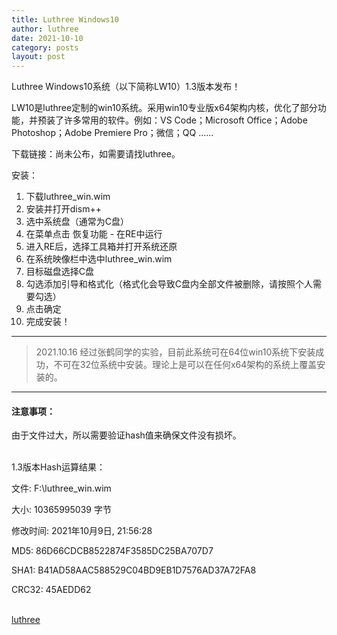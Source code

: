 ```yaml
---
title: Luthree Windows10
author: luthree
date: 2021-10-10
category: posts
layout: post
---
```


Luthree Windows10系统（以下简称LW10）1.3版本发布！

LW10是luthree定制的win10系统。采用win10专业版x64架构内核，优化了部分功能，并预装了许多常用的软件。例如：VS Code；Microsoft Office；Adobe Photoshop；Adobe Premiere Pro；微信；QQ ......

下载链接：尚未公布，如需要请找luthree。

安装：

1. 下载luthree_win.wim
2. 安装并打开dism++
5. 选中系统盘（通常为C盘）
7. 在菜单点击 恢复功能 - 在RE中运行
3. 进入RE后，选择工具箱并打开系统还原
4. 在系统映像栏中选中luthree_win.wim
5. 目标磁盘选择C盘
6. 勾选添加引导和格式化（格式化会导致C盘内全部文件被删除，请按照个人需要勾选）
7. 点击确定
8. 完成安装！

----------

>2021.10.16
>经过张鹤同学的实验，目前此系统可在64位win10系统下安装成功，不可在32位系统中安装。理论上是可以在任何x64架构的系统上覆盖安装的。

-------

#### 注意事项：

由于文件过大，所以需要验证hash值来确保文件没有损坏。

<br>1.3版本Hash运算结果：

文件: F:\luthree_win.wim

大小: 10365995039 字节

修改时间: 2021年10月9日, 21:56:28

MD5: 86D66CDCB8522874F3585DC25BA707D7

SHA1: B41AD58AAC588529C04BD9EB1D7576AD37A72FA8

CRC32: 45AEDD62

<br>[luthree](http://luthree.tk)
